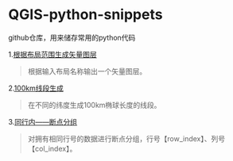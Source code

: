 # QGIS-python-snippets
github仓库，用来储存常用的python代码


1.[根据布局范围生成矢量图层](https://github.com/OpenQGIS/QGIS-python-snippets/blob/main/python-snippets/%E5%B8%83%E5%B1%80%E8%8C%83%E5%9B%B4%E7%94%9F%E6%88%90%E7%9F%A2%E9%87%8F%E5%9B%BE%E5%B1%82.py)
> 根据输入布局名称输出一个矢量图层。

2.[100km线段生成](https://github.com/OpenQGIS/QGIS-python-snippets/blob/main/python-snippets/100km%E7%BA%BF%E6%AE%B5%E7%94%9F%E6%88%90.py)
> 在不同的纬度生成100km椭球长度的线段。

3.[同行内——断点分组](https://github.com/OpenQGIS/QGIS-python-snippets/blob/main/python-snippets/%E5%90%8C%E8%A1%8C%E5%86%85%E2%80%94%E2%80%94%E6%96%AD%E7%82%B9%E5%88%86%E7%BB%84.py)
> 对拥有相同行号的数据进行断点分组，行号【row_index】、列号【col_index】。
